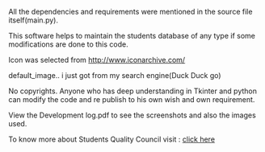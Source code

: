 
All the dependencies and requirements were mentioned in the source file itself(main.py).

This software helps to maintain the students database of any type if some modifications are done to this code.

Icon was selected from http://www.iconarchive.com/

default_image.. i just got from my search engine(Duck Duck go)

No copyrights. Anyone who has deep understanding in Tkinter and python can modify the code and re publish to his own wish and own requirement.

View the Development log.pdf to see the screenshots and also the images used.

To know more about Students Quality Council visit : [click here](http://cqm.annauniv.edu/)
